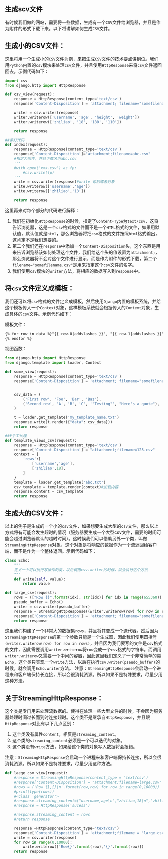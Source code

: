## 生成scv文件

有时候我们做的网站，需要将一些数据，生成有一个`CSV`文件给浏览器，并且是作为附件的形式下载下来。以下将讲解如何生成`CSV`文件。

## 生成小的CSV文件：

这里将用一个生成小的`CSV`文件为例，来把生成`CSV`文件的技术要点讲到位。我们用`Python`内置的`csv`模块来处理`csv`文件，并且使用`HttpResponse`来将`csv`文件返回回去。示例代码如下：

```python
import csv
from django.http import HttpResponse

def csv_view(request):
    response = HttpResponse(content_type='text/csv')
    response['Content-Disposition'] = 'attachment; filename="somefilename.csv"'

    writer = csv.writer(response)
    writer.writerow(['username', 'age', 'height', 'weight'])
    writer.writerow(['zhiliao', '18', '180', '110'])

    return response

##手打代码
def index(request):
    response = HttpResponse(content_type='text/csv')
    response['Content-Disposition']="attachment;filename=abc.csv"
    #指定为附件，并且下载名为abc.csv
    '''
    #with open('xxx.csv') as fp:
        #csv.write(fp)
    '''
    write = csv.writer(response)#write 句柄或者对象
    write.writerow(['username','age'])
    write.writerow(['zhiliao','18'])

    return response

```

这里再来对每个部分的代码进行解释：

1. 我们在初始化`HttpResponse`的时候，指定了`Content-Type`为`text/csv`，这将告诉浏览器，这是一个`csv`格式的文件而不是一个`HTML`格式的文件，如果用默认值，默认值就是`html`，那么浏览器将把`csv`格式的文件按照`html`格式输出，这肯定不是我们想要的。
2. 第二个我们还在`response`中添加一个`Content-Disposition`头，这个东西是用来告诉浏览器该如何处理这个文件，我们给这个头的值设置为`attachment;`，那么浏览器将不会对这个文件进行显示，而是作为附件的形式下载，第二个`filename="somefilename.csv"`是用来指定这个`csv`文件的名字。
3. 我们使用`csv`模块的`writer`方法，将相应的数据写入到`response`中。

## 将`csv`文件定义成模板：

我们还可以将`csv`格式的文件定义成模板，然后使用`Django`内置的模板系统，并给这个模板传入一个`Context`对象，这样模板系统就会根据传入的`Context`对象，生成具体的`csv`文件。示例代码如下：

模板文件：

```html
{% for row in data %}"{{ row.0|addslashes }}", "{{ row.1|addslashes }}", "{{ row.2|addslashes }}", "{{ row.3|addslashes }}", "{{ row.4|addslashes }}"
{% endfor %}
```

视图函数：

```python
from django.http import HttpResponse
from django.template import loader, Context

def some_view(request):
    response = HttpResponse(content_type='text/csv')
    response['Content-Disposition'] = 'attachment; filename="somefilename.csv"'


    csv_data = (
        ('First row', 'Foo', 'Bar', 'Baz'),
        ('Second row', 'A', 'B', 'C', '"Testing"', "Here's a quote"),
    )

    t = loader.get_template('my_template_name.txt')
    response.write(t.render({"data": csv_data}))
    return response

###手工代理
def template_views_csv(request):
    response = HttpResponse(content_type='text/csv')
    response['Content-Disposition'] = "attachment;filename=123.csv"
    context = {
        'rows':[
            ['username','age'],
            ['zhiliao',18],
        ]
    }
    template = loader.get_template('abc.txt')
    csv_template = template.render(context)#加载内容
    response.content = csv_template
    return response
```

## 生成大的CSV文件：

以上的例子是生成的一个小的`csv`文件，如果想要生成大型的`csv`文件，那么以上方式将有可能会发生超时的情况（服务器要生成一个大型csv文件，需要的时间可能会超过浏览器默认的超时时间）。这时候我们可以借助另外一个类，叫做`StreamingHttpResponse`对象，这个对象是将响应的数据作为一个流返回给客户端，而不是作为一个整体返回。示例代码如下：

```python
class Echo:
    """
    定义一个可以执行写操作的类，以后调用csv.writer的时候，就会执行这个方法
    """
    def write(self, value):
        return value

def large_csv(request):
    rows = (["Row {}".format(idx), str(idx)] for idx in range(655360))
    pseudo_buffer = Echo()
    writer = csv.writer(pseudo_buffer)
    response = StreamingHttpResponse((writer.writerow(row) for row in rows),content_type="text/csv")
    response['Content-Disposition'] = 'attachment; filename="somefilename.csv"'
    return response
```

这里我们构建了一个非常大的数据集`rows`，并且将其变成一个迭代器。然后因为`StreamingHttpResponse`的第一个参数只能是一个生成器，因此我们使用圆括号`(writer.writerow(row) for row in rows)`，并且因为我们要写的文件是`csv`格式的文件，因此需要调用`writer.writerow`将`row`变成一个`csv`格式的字符串。而调用`writer.writerow`又需要一个中间的容器，因此这里我们定义了一个非常简单的类`Echo`，这个类只实现一个`write`方法，以后在执行`csv.writer(pseudo_buffer)`的时候，就会调用`Echo.writer`方法。
注意：`StreamingHttpResponse`会启动一个进程来和客户端保持长连接，所以会很消耗资源。所以如果不是特殊要求，尽量少用这种方法。

## 关于StreamingHttpResponse：

这个类是专门用来处理流数据的。使得在处理一些大型文件的时候，不会因为服务器处理时间过长而到时连接超时。这个类不是继承自`HttpResponse`，并且跟`HttpResponse`对比有以下几点区别：

1. 这个类没有属性`content`，相反是`streaming_content`。
2. 这个类的`streaming_content`必须是一个可以迭代的对象。
3. 这个类没有`write`方法，如果给这个类的对象写入数据将会报错。

注意：`StreamingHttpResponse`会启动一个进程来和客户端保持长连接，所以会很消耗资源。所以如果不是特殊要求，尽量少用这种方法。

```python
def laege_csv_view(request):
    #response = StreamingHttpResponse(content_type = 'text/csv')
    #response['Content-Disposition'] = "attachment;filename=large.csv"
    #rows = ('Row {},{}\n'.format(row,row) for row in range(0,10000))
    #print(type(rows))
    #<class 'generator'>
    #response.streaming_content=("username,age\n","zhiliao,18\n","zhiliao1,18\n")
    #response = HttpResponse('sucess')

    #response.streaming_content = rows
    #return response

    response =HttpResponse(content_type='text/csv')
    response['Content-Disposition'] = 'attachment;filename = "large.csv"'
    write = csv.writer(response)
    for row in range(0,10000):
        write.writerow(['Row{}'.format(row),'{}'.format(row)])
    return response
```

